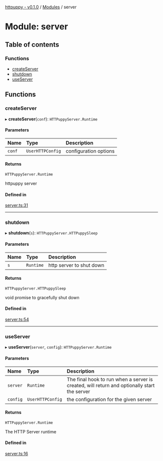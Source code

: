 [httpuppy - v0.1.0](../README.md) / [Modules](../modules.md) / server

# Module: server

## Table of contents

### Functions

- [createServer](server.md#createserver)
- [shutdown](server.md#shutdown)
- [useServer](server.md#useserver)

## Functions

### createServer

▸ **createServer**(`conf`): `HTTPuppyServer.Runtime`

#### Parameters

| Name | Type | Description |
| :------ | :------ | :------ |
| `conf` | `UserHTTPConfig` | configuration options |

#### Returns

`HTTPuppyServer.Runtime`

httpuppy server

#### Defined in

[server.ts:31](https://github.com/abschill/http-simple/blob/762f144/src/server.ts#L31)

___

### shutdown

▸ **shutdown**(`s`): `HTTPuppyServer.HTTPuppySleep`

#### Parameters

| Name | Type | Description |
| :------ | :------ | :------ |
| `s` | `Runtime` | http server to shut down |

#### Returns

`HTTPuppyServer.HTTPuppySleep`

void promise to gracefully shut down

#### Defined in

[server.ts:54](https://github.com/abschill/http-simple/blob/762f144/src/server.ts#L54)

___

### useServer

▸ **useServer**(`server`, `config`): `HTTPuppyServer.Runtime`

#### Parameters

| Name | Type | Description |
| :------ | :------ | :------ |
| `server` | `Runtime` | The final hook to run when a server is created, will return and optionally start the server |
| `config` | `UserHTTPConfig` | the configuration for the given server |

#### Returns

`HTTPuppyServer.Runtime`

The HTTP Server runtime

#### Defined in

[server.ts:16](https://github.com/abschill/http-simple/blob/762f144/src/server.ts#L16)
